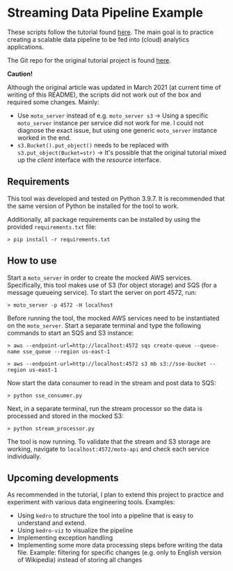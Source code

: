 # Streaming Data Pipeline Example

These scripts follow the tutorial found [here](https://www.activestate.com/blog/how-to-create-scalable-data-pipelines-with-python/). The main goal is to practice creating a scalable data pipeline to be fed into (cloud) analytics applications.

The Git repo for the original tutorial project is found [here](https://github.com/nickmancol/python_data_pipeline).

**Caution!**

Although the original article was updated in March 2021 (at current time of writing of this README), the scripts did not work out of the box and required some changes. Mainly:

* Use `moto_server` instead of e.g. `moto_server s3` &rarr; Using a specific `moto_server` instance per service did not work for me. I could not diagnose the exact issue, but using one generic `moto_server` instance worked in the end.
* `s3.Bucket().put_object()` needs to be replaced with `s3.put_object(Bucket=str)` &rarr; It's possible that the original tutorial mixed up the *client* interface with the *resource* interface.

## Requirements

This tool was developed and tested on Python 3.9.7. It is recommended that the same version of Python be installed for the tool to work.

Additionally, all package requirements can be installed by using the provided `requirements.txt` file:

```
> pip install -r requirements.txt
```

## How to use

Start a `moto_server` in order to create the mocked AWS services. Specifically, this tool makes use of S3 (for object storage) and SQS (for a message queueing service). To start the server on port 4572, run:

```
> moto_server -p 4572 -H localhost
```

Before running the tool, the mocked AWS services need to be instantiated on the `moto_server`. Start a separate terminal and type the following commands to start an SQS and S3 instance:

```
> aws --endpoint-url=http://localhost:4572 sqs create-queue --queue-name sse_queue --region us-east-1
```

```
> aws --endpoint-url=http://localhost:4572 s3 mb s3://sse-bucket --region us-east-1
```

Now start the data consumer to read in the stream and post data to SQS:

```
> python sse_consumer.py
```

Next, in a separate terminal, run the stream processor so the data is processed and stored in the mocked S3:

```
> python stream_processor.py
```

The tool is now running. To validate that the stream and S3 storage are working, navigate to `localhost:4572/moto-api` and check each service individually.

## Upcoming developments

As recommended in the tutorial, I plan to extend this project to practice and experiment with various data engineering tools. Examples:

* Using `kedro` to structure the tool into a pipeline that is easy to understand and extend.
* Using `kedro-viz` to visualize the pipeline
* Implementing exception handling
* Implementing some more data processing steps before writing the data file. Example: filtering for specific changes (e.g. only to English version of Wikipedia) instead of storing all changes